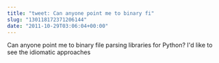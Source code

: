 ```yaml
---
title: "tweet: Can anyone point me to binary fi"
slug: "130118172371206144"
date: "2011-10-29T03:06:04+00:00"
---
```

Can anyone point me to binary file parsing libraries for Python? I'd like to see the idiomatic approaches